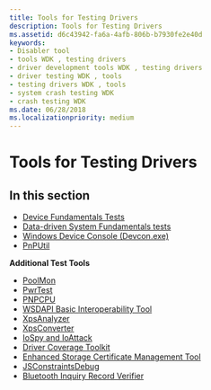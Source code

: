 ```yaml
---
title: Tools for Testing Drivers
description: Tools for Testing Drivers
ms.assetid: d6c43942-fa6a-4afb-806b-b7930fe2e40d
keywords:
- Disabler tool
- tools WDK , testing drivers
- driver development tools WDK , testing drivers
- driver testing WDK , tools
- testing drivers WDK , tools
- system crash testing WDK
- crash testing WDK
ms.date: 06/28/2018
ms.localizationpriority: medium
---
```


# Tools for Testing Drivers


## <span id="in_this_section"></span>In this section

-   [Device Fundamentals Tests](device-fundamentals-tests.md)
-   [Data-driven System Fundamentals tests](data-driven-system-fundamentals-tests.md)
-   [Windows Device Console (Devcon.exe)](devcon.md)
-   [PnPUtil](pnputil.md)


**Additional Test Tools**

-   [PoolMon](poolmon.md)
-   [PwrTest](pwrtest.md)
-   [PNPCPU](pnpcpu.md)
-   [WSDAPI Basic Interoperability Tool](wsdapi-basic-interoperability-tool.md)
-   [XpsAnalyzer](xpsanalyzer.md)
-   [XpsConverter](xpsconverter.md)
-   [IoSpy and IoAttack](iospy-and-ioattack.md)
-   [Driver Coverage Toolkit](driver-coverage-toolkit.md)
-   [Enhanced Storage Certificate Management Tool](enhanced-storage-certificate-management-tool.md)
-   [JSConstraintsDebug](jsconstraintsdebug.md)
-   [Bluetooth Inquiry Record Verifier](bluetooth-inquiry-record-verifier.md)

 

 





